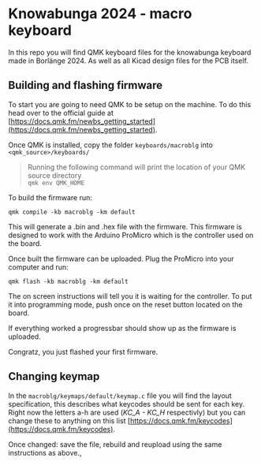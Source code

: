 # Knowabunga 2024 - macro keyboard 

In this repo you will find QMK keyboard files for the knowabunga keyboard made in Borlänge 2024. As well as all Kicad design files for the PCB itself.

## Building and flashing firmware

To start you are going to need QMK to be setup on the machine. To do this head over to the official guide at [https://docs.qmk.fm/newbs_getting_started](https://docs.qmk.fm/newbs_getting_started).

Once QMK is installed, copy the folder `keyboards/macroblg` into `<qmk_source>/keyboards/`

> Running the following command will print the location of your QMK source directory  
 `qmk env QMK_HOME`

To build the firmware run:
```
qmk compile -kb macroblg -km default
```

This will generate a .bin and .hex file with the firmware. This firmware is designed to work with the Arduino ProMicro which is the controller used on the board.

Once built the firmware can be uploaded. Plug the ProMicro into your computer and run:
```
qmk flash -kb macroblg -km default
```

The on screen instructions will tell you it is waiting for the controller. To put it into programming mode, push once on the reset button located on the board.

If everything worked a progressbar should show up as the firmware is uploaded.

Congratz, you just flashed your first firmware.

## Changing keymap

In the `macroblg/keymaps/default/keymap.c` file you will find the layout specification, this describes what keycodes should be sent for each key. Right now the letters a-h are used (*KC_A - KC_H* respectivly) but you can change these to anything on this list [https://docs.qmk.fm/keycodes](https://docs.qmk.fm/keycodes).

Once changed: save the file, rebuild and reupload using the same instructions as above.,